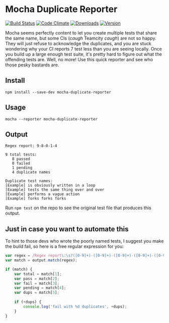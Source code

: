 # Mocha Duplicate Reporter

[![Build Status](https://travis-ci.org/catdad/mocha-duplicate-reporter.svg?branch=master)](https://travis-ci.org/catdad/mocha-duplicate-reporter)
[![Code Climate](https://codeclimate.com/github/catdad/mocha-duplicate-reporter/badges/gpa.svg)](https://codeclimate.com/github/catdad/mocha-duplicate-reporter)
[![Downloads][7]][8] [![Version][9]][8]

[7]: https://img.shields.io/npm/dm/mocha-duplicate-reporter.svg
[8]: https://www.npmjs.com/package/mocha-duplicate-reporter
[9]: https://img.shields.io/npm/v/mocha-duplicate-reporter.svg

Mocha seems perfectly content to let you create multiple tests that share the same name, but some CIs (_caugh_ Teamcity _caugh_) are not so happy. They will just refuse to acknowledge the duplicates, and you are stuck wondering why your CI reports 7 test less than you are seeing locally. Once you build up a large enough test suite, it's pretty hard to figure out what the offending tests are. Well, no more! Use this quick reporter and see who those pesky bastards are.

## Install

    npm install --save-dev mocha-duplicate-reporter
    
## Usage

    mocha --reporter mocha-duplicate-reporter
    
## Output

```
Regex report: 9-8-0-1-4

9 total tests:
   8 passed
   0 failed
   1 pending
   4 duplicate names

Duplicate test names:
[Example] is obviously written in a loop
[Example] tests the same thing over and over
[Example] performs a vague action
[Example] forks forks forks
```

Run `npm test` on the repo to see the original test file that produces this output.

## Just in case you want to automate this

To hint to those devs who wrote the poorly named tests, I suggest you make the build fail, so here is a free regular expression for you:

```javascript
var regex = /Regex report\:\s?([0-9]+)-([0-9]+)-([0-9]+)-([0-9]+)-([0-9]+)/;
var match = output.match(regex);

if (match) {
    var total = match[1];
    var pass = match[2];
    var fail = match[3];
    var pending = match[4];
    var dups = match[5];
    
    if (+dups) {
        console.log('fail with %d duplicates', +dups);
    }
}
```
